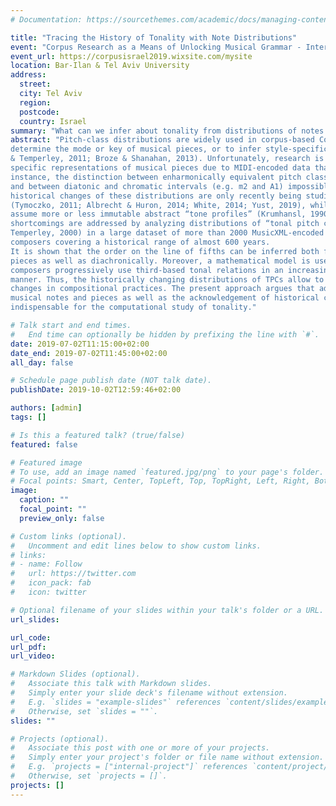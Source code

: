 ```yaml
---
# Documentation: https://sourcethemes.com/academic/docs/managing-content/

title: "Tracing the History of Tonality with Note Distributions"
event: "Corpus Research as a Means of Unlocking Musical Grammar - International Research Workshop"
event_url: https://corpusisrael2019.wixsite.com/mysite
location: Bar-Ilan & Tel Aviv University
address:
  street:
  city: Tel Aviv
  region:
  postcode:
  country: Israel
summary: "What can we infer about tonality from distributions of notes in musical pieces?"
abstract: "Pitch-class distributions are widely used in corpus-based Computational Musicology, e.g. to
determine the mode or key of musical pieces, or to infer style-specific characteristics (De Clerq
& Temperley, 2011; Broze & Shanahan, 2013). Unfortunately, research is often confined by
specific representations of musical pieces due to MIDI-encoded data that renders, for
instance, the distinction between enharmonically equivalent pitch classes (e.g. F# and Gb)
and between diatonic and chromatic intervals (e.g. m2 and A1) impossible. Moreover,
historical changes of these distributions are only recently being studied on a larger scale
(Tymoczko, 2011; Albrecht & Huron, 2014; White, 2014; Yust, 2019), while many approaches
assume more or less immutable abstract “tone profiles” (Krumhansl, 1990). These
shortcomings are addressed by analyzing distributions of “tonal pitch classes” (TPCs;
Temperley, 2000) in a large dataset of more than 2000 MusicXML-encoded pieces by 75
composers covering a historical range of almost 600 years.
It is shown that the order on the line of fifths can be inferred both from TPC distributions of
pieces as well as diachronically. Moreover, a mathematical model is used to show that
composers progressively use third-based tonal relations in an increasingly explorative
manner. Thus, the historically changing distributions of TPCs allow to expose large-scale
changes in compositional practices. The present approach argues that adequate models for
musical notes and pieces as well as the acknowledgement of historical changes are
indispensable for the computational study of tonality."

# Talk start and end times.
#   End time can optionally be hidden by prefixing the line with `#`.
date: 2019-07-02T11:15:00+02:00
date_end: 2019-07-02T11:45:00+02:00
all_day: false

# Schedule page publish date (NOT talk date).
publishDate: 2019-10-02T12:59:46+02:00

authors: [admin]
tags: []

# Is this a featured talk? (true/false)
featured: false

# Featured image
# To use, add an image named `featured.jpg/png` to your page's folder.
# Focal points: Smart, Center, TopLeft, Top, TopRight, Left, Right, BottomLeft, Bottom, BottomRight.
image:
  caption: ""
  focal_point: ""
  preview_only: false

# Custom links (optional).
#   Uncomment and edit lines below to show custom links.
# links:
# - name: Follow
#   url: https://twitter.com
#   icon_pack: fab
#   icon: twitter

# Optional filename of your slides within your talk's folder or a URL.
url_slides:

url_code:
url_pdf:
url_video:

# Markdown Slides (optional).
#   Associate this talk with Markdown slides.
#   Simply enter your slide deck's filename without extension.
#   E.g. `slides = "example-slides"` references `content/slides/example-slides.md`.
#   Otherwise, set `slides = ""`.
slides: ""

# Projects (optional).
#   Associate this post with one or more of your projects.
#   Simply enter your project's folder or file name without extension.
#   E.g. `projects = ["internal-project"]` references `content/project/deep-learning/index.md`.
#   Otherwise, set `projects = []`.
projects: []
---
```

